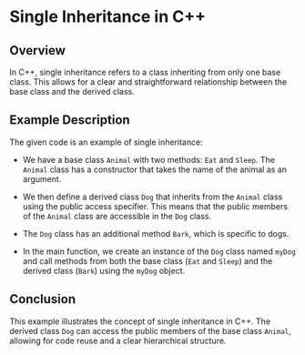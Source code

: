 # Single Inheritance in C++

## Overview
In C++, single inheritance refers to a class inheriting from only one base class. This allows for a clear and straightforward relationship between the base class and the derived class.

## Example Description

The given code is an example of single inheritance:

- We have a base class `Animal` with two methods: `Eat` and `Sleep`. The `Animal` class has a constructor that takes the name of the animal as an argument.
  
- We then define a derived class `Dog` that inherits from the `Animal` class using the public access specifier. This means that the public members of the `Animal` class are accessible in the `Dog` class.

- The `Dog` class has an additional method `Bark`, which is specific to dogs.

- In the main function, we create an instance of the `Dog` class named `myDog` and call methods from both the base class (`Eat` and `Sleep`) and the derived class (`Bark`) using the `myDog` object.

## Conclusion
This example illustrates the concept of single inheritance in C++. The derived class `Dog` can access the public members of the base class `Animal`, allowing for code reuse and a clear hierarchical structure.
